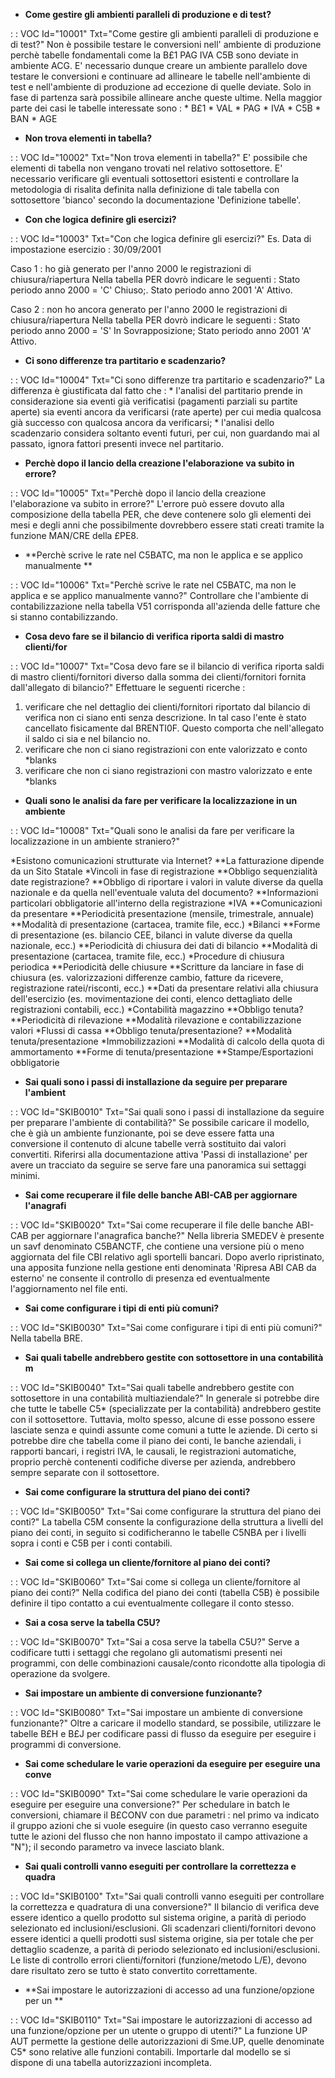 - **Come gestire gli ambienti paralleli di produzione e di test?**

 :  : VOC Id="10001" Txt="Come gestire gli ambienti paralleli di produzione e di test?"
 Non è possibile testare le conversioni nell' ambiente di produzione perchè tabelle fondamentali come la
 B£1 PAG IVA C5B sono deviate in ambiente ACG.
 E' necessario dunque creare un ambiente parallelo dove testare le conversioni e continuare ad allineare le tabelle
 nell'ambiente di test e nell'ambiente di produzione ad eccezione di quelle deviate.
 Solo in fase di partenza sarà possibile allineare anche queste ultime.
 Nella maggior parte dei casi le tabelle interessate sono : 
 \* B£1
 \* VAL
 \* PAG
 \* IVA
 \* C5B
 \* BAN
 \* AGE

- **Non trova elementi in tabella?**

 :  : VOC Id="10002" Txt="Non trova elementi in tabella?"
 E' possibile che elementi di tabella non vengano trovati nel relativo sottosettore.
 E' necessario verificare gli eventuali sottosettori esistenti e controllare la metodologia di risalita
 definita nalla definizione di tale tabella con sottosettore 'bianco' secondo la documentazione 'Definizione tabelle'.

- **Con che logica definire gli esercizi?**

 :  : VOC Id="10003" Txt="Con che logica definire gli esercizi?"
 Es. Data di impostazione esercizio :  30/09/2001

 Caso 1 :  ho già generato per l'anno 2000 le registrazioni di chiusura/riapertura
 Nella tabella PER dovrò indicare le seguenti : 
 Stato periodo anno 2000 = 'C' Chiuso;.
 Stato periodo anno 2001 'A' Attivo.

 Caso 2 :  non ho ancora generato per l'anno 2000 le registrazioni di chiusura/riapertura
 Nella tabella PER dovrò indicare le seguenti : 
 Stato periodo anno 2000 = 'S' In Sovrapposizione;
 Stato periodo anno 2001 'A' Attivo.

- **Ci sono differenze tra partitario e scadenzario?**

 :  : VOC Id="10004" Txt="Ci sono differenze tra partitario e scadenzario?"
 La differenza è giustificata dal fatto che : 
 \* l'analisi del partitario prende in considerazione sia eventi già verificatisi (pagamenti parziali su partite aperte) sia eventi ancora da verificarsi (rate aperte) per cui media qualcosa già successo con qualcosa ancora da verificarsi;
 \* l'analisi dello scadenzario considera soltanto eventi futuri, per cui, non guardando mai al passato, ignora fattori presenti invece nel partitario.

- **Perchè dopo il lancio della creazione l'elaborazione va subito in errore?**

 :  : VOC Id="10005" Txt="Perchè dopo il lancio della creazione l'elaborazione va subito in errore?"
 L'errore può essere dovuto alla composizione della tabella PER, che deve contenere solo gli elementi dei mesi e degli
 anni che possibilmente dovrebbero essere stati creati tramite la funzione MAN/CRE della £PE8.

- **Perchè scrive le rate nel C5BATC, ma non le applica e se applico manualmente **

 :  : VOC Id="10006" Txt="Perchè scrive le rate nel C5BATC, ma non le applica e se applico manualmente vanno?"
 Controllare che l'ambiente di contabilizzazione nella tabella V51 corrisponda all'azienda delle fatture che si stanno contabilizzando.

- **Cosa devo fare se il bilancio di verifica riporta saldi di mastro clienti/for**

 :  : VOC Id="10007" Txt="Cosa devo fare se il bilancio di verifica riporta saldi di mastro clienti/fornitori diverso dalla somma dei clienti/fornitori fornita dall'allegato di bilancio?"
 Effettuare le seguenti ricerche : 
 1. verificare che nel dettaglio dei clienti/fornitori riportato dal bilancio di verifica non ci siano enti senza descrizione. In tal caso l'ente è stato
 cancellato fisicamente dal BRENTI0F. Questo comporta che nell'allegato il saldo ci sia e nel bilancio no.
 2. verificare che non ci siano registrazioni con ente valorizzato e conto \*blanks
 3. verificare che non ci siano registrazioni con mastro valorizzato e ente \*blanks

- **Quali sono le analisi da fare per verificare la localizzazione in un ambiente**

 :  : VOC Id="10008" Txt="Quali sono le analisi da fare per verificare la localizzazione in un ambiente straniero?"

 \*Esistono comunicazioni strutturate via Internet?
 \*\*La fatturazione dipende da un Sito Statale
 \*Vincoli in fase di registrazione
 \*\*Obbligo sequenzialità date registrazione?
 \*\*Obbligo di riportare i valori in valute diverse da quella nazionale e da quella nell'eventuale valuta del documento?
 \*\*Informazioni particolari obbligatorie all'interno della registrazione
 \*IVA
 \*\*Comunicazioni da presentare
 \*\*Periodicità presentazione (mensile, trimestrale, annuale)
 \*\*Modalità di presentazione (cartacea, tramite file, ecc.)
 \*Bilanci
 \*\*Forme di presentazione (es. bilancio CEE, bilanci in valute diverse da quella nazionale, ecc.)
 \*\*Periodicità di chiusura dei dati di bilancio
 \*\*Modalità di presentazione (cartacea, tramite file, ecc.)
 \*Procedure di chiusura periodica
 \*\*Periodicità delle chiusure
 \*\*Scritture da lanciare in fase di chiusura (es. valorizzazioni differenze cambio, fatture da ricevere, registrazione ratei/risconti, ecc.)
 \*\*Dati da presentare relativi alla chiusura dell'esercizio (es. movimentazione dei conti, elenco dettagliato delle registrazioni contabili, ecc.)
 \*Contabilità magazzino
 \*\*Obbligo tenuta?
 \*\*Periodicità di rilevazione
 \*\*Modalità rilevazione e contabilizzazione valori
 \*Flussi di cassa
 \*\*Obbligo tenuta/presentazione?
 \*\*Modalità tenuta/presentazione
 \*Immobilizzazioni
 \*\*Modalità di calcolo della quota di ammortamento
 \*\*Forme di tenuta/presentazione
 \*\*Stampe/Esportazioni obbligatorie

- **Sai quali sono i passi di installazione da seguire per preparare l'ambient**

 :  : VOC Id="SKIB0010" Txt="Sai quali sono i passi di installazione da seguire per preparare l'ambiente di contabilità?"
Se possibile caricare il modello, che è già un ambiente funzionante, poi se deve essere fatta una conversione il contenuto di alcune tabelle verrà sostituito dai valori convertiti.
Riferirsi alla documentazione attiva 'Passi di installazione' per avere un tracciato da seguire se serve fare una panoramica sui settaggi minimi.
- **Sai come recuperare il file delle banche ABI-CAB per aggiornare l'anagrafi**

 :  : VOC Id="SKIB0020" Txt="Sai come recuperare il file delle banche ABI-CAB per aggiornare l'anagrafica banche?"
Nella libreria SMEDEV è presente un savf denominato C5BANCTF, che contiene una versione più o meno aggiornata del file CBI relativo agli sportelli bancari.
Dopo averlo ripristinato, una apposita funzione nella gestione enti denominata 'Ripresa ABI CAB da esterno' ne consente il controllo di presenza ed eventualmente l'aggiornamento nel file enti.
- **Sai come configurare i tipi di enti più comuni?**

 :  : VOC Id="SKIB0030" Txt="Sai come configurare i tipi di enti più comuni?"
Nella tabella BRE.
- **Sai quali tabelle andrebbero gestite con sottosettore in una contabilità m**

 :  : VOC Id="SKIB0040" Txt="Sai quali tabelle andrebbero gestite con sottosettore in una contabilità multiaziendale?"
In generale si potrebbe dire che tutte le tabelle C5\* (specializzate per la contabilità) andrebbero gestite con il sottosettore. Tuttavia, molto spesso, alcune di esse possono essere lasciate senza e quindi assunte come comuni a tutte le aziende. Di certo si potrebbe dire che tabella come il piano dei conti, le banche aziendali, i rapporti bancari, i registri IVA, le causali, le registrazioni automatiche, proprio perchè contenenti codifiche diverse per azienda, andrebbero sempre separate con il sottosettore.
- **Sai come configurare la struttura del piano dei conti?**

 :  : VOC Id="SKIB0050" Txt="Sai come configurare la struttura del piano dei conti?"
La tabella C5M consente la configurazione della struttura a livelli del piano dei conti, in seguito si codificheranno le tabelle C5NBA per i livelli sopra i conti e C5B per i conti contabili.
- **Sai come si collega un cliente/fornitore al piano dei conti?**

 :  : VOC Id="SKIB0060" Txt="Sai come si collega un cliente/fornitore al piano dei conti?"
Nella codifica del piano dei conti (tabella C5B) è possibile definire il tipo contatto a cui eventualmente collegare il conto stesso.
- **Sai a cosa serve la tabella C5U?**

 :  : VOC Id="SKIB0070" Txt="Sai a cosa serve la tabella C5U?"
Serve a codificare tutti i settaggi che regolano gli automatismi presenti nei programmi, con delle combinazioni causale/conto ricondotte alla tipologia di operazione da svolgere.
- **Sai impostare un ambiente di conversione funzionante?**

 :  : VOC Id="SKIB0080" Txt="Sai impostare un ambiente di conversione funzionante?"
Oltre a caricare il modello standard, se possibile, utilizzare le tabelle B£H e B£J per codificare passi di flusso da eseguire per eseguire i programmi di conversione.
- **Sai come schedulare le varie operazioni da eseguire per eseguire una conve**

 :  : VOC Id="SKIB0090" Txt="Sai come schedulare le varie operazioni da eseguire per eseguire una conversione?"
Per schedulare in batch le conversioni, chiamare il B£CONV con due parametri :  nel primo va indicato il gruppo azioni che si vuole eseguire (in questo caso verranno eseguite tutte le azioni del flusso che non hanno impostato il campo attivazione a "N"); il secondo parametro va invece lasciato blank.
- **Sai quali controlli vanno eseguiti per controllare la correttezza e quadra**

 :  : VOC Id="SKIB0100" Txt="Sai quali controlli vanno eseguiti per controllare la correttezza e quadratura di una conversione?"
Il bilancio di verifica deve essere identico a quello prodotto sul sistema origine, a parità di periodo selezionato ed inclusioni/esclusioni.
Gli scadenzari clienti/fornitori devono essere identici a quelli prodotti susl sistema origine, sia per totale che per dettaglio scadenze, a parità di periodo selezionato ed inclusioni/esclusioni.
Le liste di controllo errori clienti/fornitori (funzione/metodo L/E), devono dare risultato zero se tutto è stato convertito correttamente.
- **Sai impostare le autorizzazioni di accesso ad una funzione/opzione per un **

 :  : VOC Id="SKIB0110" Txt="Sai impostare le autorizzazioni di accesso ad una funzione/opzione per un utente o gruppo di utenti?"
La funzione UP AUT permette la gestione delle autorizzazioni di Sme.UP, quelle denominate C5\* sono relative alle funzioni contabili. Importarle dal modello se si dispone di una tabella autorizzazioni incompleta.
